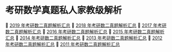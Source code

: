 # 考研数学真题私人家教级解析

📖 [2019 年考研数二真题解析汇总](#)
📖 [2018 年考研数二真题解析汇总](#)
📖 [2017 年考研数二真题解析汇总](#)
📖 [2016 年考研数二真题解析汇总](https://zhaokaifeng.com/?page_id=9017)
📖 [2015 年考研数二真题解析汇总](https://zhaokaifeng.com/?page_id=9014)
📖 [2014 年考研数二真题解析汇总](https://zhaokaifeng.com/?page_id=9009)
📖 [2013 年考研数二真题解析汇总](https://zhaokaifeng.com/?page_id=9004)
📖 [2012 年考研数二真题解析汇总](https://zhaokaifeng.com/?page_id=8999)
📖 [2011 年考研数二真题解析汇总](https://zhaokaifeng.com/?page_id=8648)
